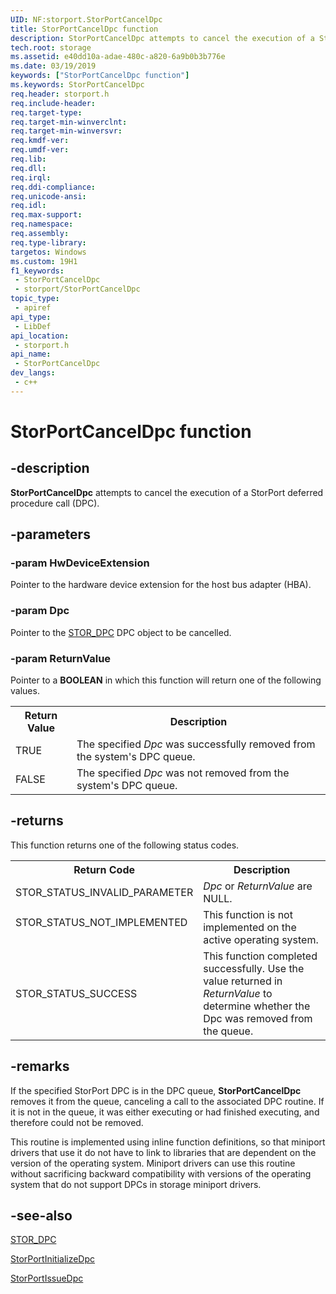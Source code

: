```yaml
---
UID: NF:storport.StorPortCancelDpc
title: StorPortCancelDpc function
description: StorPortCancelDpc attempts to cancel the execution of a StorPort deferred procedure call (DPC).
tech.root: storage
ms.assetid: e40dd10a-adae-480c-a820-6a9b0b3b776e
ms.date: 03/19/2019
keywords: ["StorPortCancelDpc function"]
ms.keywords: StorPortCancelDpc
req.header: storport.h
req.include-header: 
req.target-type: 
req.target-min-winverclnt: 
req.target-min-winversvr: 
req.kmdf-ver: 
req.umdf-ver: 
req.lib: 
req.dll: 
req.irql: 
req.ddi-compliance: 
req.unicode-ansi: 
req.idl: 
req.max-support: 
req.namespace: 
req.assembly: 
req.type-library: 
targetos: Windows
ms.custom: 19H1
f1_keywords:
 - StorPortCancelDpc
 - storport/StorPortCancelDpc
topic_type:
 - apiref
api_type:
 - LibDef
api_location:
 - storport.h
api_name:
 - StorPortCancelDpc
dev_langs:
 - c++
---
```


# StorPortCancelDpc function


## -description

**StorPortCancelDpc** attempts to cancel the execution of a StorPort deferred procedure call (DPC).

## -parameters

### -param HwDeviceExtension

Pointer to the hardware device extension for the host bus adapter (HBA).

### -param Dpc

Pointer to the [STOR_DPC](./ns-storport-_stor_dpc.md) DPC object to be cancelled.

### -param ReturnValue

Pointer to a **BOOLEAN** in which this function will return one of the following values.

<table>
<tr>
  <th>Return Value</th>   <th>Description</th>
</tr>
<tr>
  <td>TRUE</td>
  <td>The specified <i>Dpc</i> was successfully removed from the system's DPC queue.</td>
</tr>
<tr>
  <td>FALSE</td>
  <td>The specified <i>Dpc</i> was not removed from the system's DPC queue.</td>
</tr>
</table>

## -returns

This function returns one of the following status codes.
<table>
<tr>
  <th>Return Code</th>   <th>Description</th>
</tr>
<tr>
  <td>STOR_STATUS_INVALID_PARAMETER</td>
  <td><i>Dpc</i> or <i>ReturnValue</i> are NULL.</td>
</tr>

<tr>
<td width="40%">
<dl>
<dt>STOR_STATUS_NOT_IMPLEMENTED</dt>
</dl>
</td>
<td width="60%">
This function is not implemented on the active operating system.
</td>
</tr>

<tr>
<td>STOR_STATUS_SUCCESS</td>
<td>This function completed successfully. Use the value returned in <i>ReturnValue</i> to determine whether the Dpc was removed from the queue.</td>
</tr>
</table>

## -remarks

If the specified StorPort DPC is in the DPC queue, **StorPortCancelDpc** removes it from the queue, canceling a call to the associated DPC routine. If it is not in the queue, it was either executing or had finished executing, and therefore could not be removed.

This routine is implemented using inline function definitions, so that miniport drivers that use it do not have to link to libraries that are dependent on the version of the operating system. Miniport drivers can use this routine without sacrificing backward compatibility with versions of the operating system that do not support DPCs in storage miniport drivers.

## -see-also

[STOR_DPC](./ns-storport-_stor_dpc.md)

[StorPortInitializeDpc](./nf-storport-storportinitializedpc.md)

[StorPortIssueDpc](./nf-storport-storportissuedpc.md)